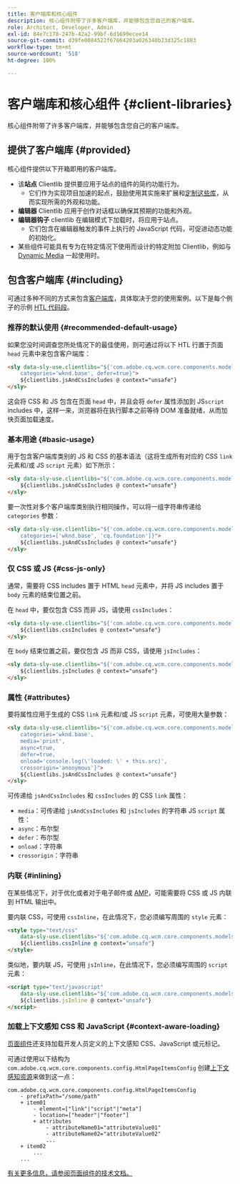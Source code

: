 ```yaml
---
title: 客户端库和核心组件
description: 核心组件附带了许多客户端库，并能够包含您自己的客户端库。
role: Architect, Developer, Admin
exl-id: 84e7c178-247b-42a2-99bf-6d1699ecee14
source-git-commit: d39fe0084522f67664203a026340b23d325c1883
workflow-type: tm+mt
source-wordcount: '518'
ht-degree: 100%

---
```



# 客户端库和核心组件 {#client-libraries}

核心组件附带了许多客户端库，并能够包含您自己的客户端库。

## 提供了客户端库 {#provided}

核心组件提供以下开箱即用的客户端库。

* 该&#x200B;**站点** Clientlib 提供要应用于站点的组件的简约功能行为。
   * 它们作为实现项目加速的起点，鼓励使用其实施来扩展和[定制这些库](/help/developing/customizing.md)，从而实现所需的外观和功能。
* **编辑器** Clientlib 应用于创作对话框以确保其预期的功能和外观。
* **编辑器钩子** clientlib 在编辑模式下加载时，将应用于站点。
   * 它们包含在编辑器触发的事件上执行的 JavaScript 代码，可促进动态功能的初始化。
* 某些组件可能具有专为在特定情况下使用而设计的特定附加 Clientlib，例如与 [Dynamic Media](/help/components/image.md#dynamic-media) 一起使用时。

## 包含客户端库 {#including}

可通过多种不同的方式来包含[客户端库](/help/developing/archetype/front-end.md#clientlibs)，具体取决于您的使用案例。以下是每个例子的示例 [HTL 代码段](https://experienceleague.adobe.com/docs/experience-manager-htl/using/overview.html)。

### 推荐的默认使用 {#recommended-default-usage}

如果您没时间调查您所处情况下的最佳使用，则可通过将以下 HTL 行置于页面 `head` 元素中来包含客户端库：

```html
<sly data-sly-use.clientlibs="${'com.adobe.cq.wcm.core.components.models.ClientLibraries' @
    categories='wknd.base', defer=true}">
    ${clientlibs.jsAndCssIncludes @ context="unsafe"}
</sly>
```

这会将 CSS 和 JS 包含在页面 `head` 中，并且会将 `defer` 属性添加到 JS`script` includes 中，这样一来，浏览器将在执行脚本之前等待 DOM 准备就绪，从而加快页面加载速度。

### 基本用途 {#basic-usage}

用于包含客户端库类别的 JS 和 CSS 的基本语法（这将生成所有对应的 CSS `link` 元素和/或 JS `script` 元素）如下所示：

```html
<sly data-sly-use.clientlibs="${'com.adobe.cq.wcm.core.components.models.ClientLibraries' @ categories='wknd.base'}">
    ${clientlibs.jsAndCssIncludes @ context="unsafe"}
</sly>
```

要一次性对多个客户端库类别执行相同操作，可以将一组字符串传递给 `categories` 参数：

```html
<sly data-sly-use.clientlibs="${'com.adobe.cq.wcm.core.components.models.ClientLibraries' @
    categories=['wknd.base', 'cq.foundation']}">
    ${clientlibs.jsAndCssIncludes @ context="unsafe"}
</sly>
```

### 仅 CSS 或 JS {#css-js-only}

通常，需要将 CSS includes 置于 HTML `head` 元素中，并将 JS includes 置于 `body` 元素的结束位置之前。

在 `head` 中，要仅包含 CSS 而非 JS，请使用 `cssIncludes`：

```html
<sly data-sly-use.clientlibs="${'com.adobe.cq.wcm.core.components.models.ClientLibraries' @ categories='wknd.base'}">
    ${clientlibs.cssIncludes @ context="unsafe"}
</sly>
```

在 `body` 结束位置之前，要仅包含 JS 而非 CSS，请使用 `jsIncludes`：

```html
<sly data-sly-use.clientlibs="${'com.adobe.cq.wcm.core.components.models.ClientLibraries' @ categories='wknd.base'}">
    ${clientlibs.jsIncludes @ context="unsafe"}
</sly>
```

### 属性 {#attributes}

要将属性应用于生成的 CSS `link` 元素和/或 JS `script` 元素，可使用大量参数：

```html
<sly data-sly-use.clientlibs="${'com.adobe.cq.wcm.core.components.models.ClientLibraries' @
    categories='wknd.base',
    media='print',
    async=true,
    defer=true,
    onload='console.log(\'loaded: \' + this.src)',
    crossorigin='anonymous'}">
    ${clientlibs.jsAndCssIncludes @ context="unsafe"}
</sly>
```

可传递给 `jsAndCssIncludes` 和 `cssIncludes` 的 CSS `link` 属性：

* `media`：可传递给 `jsAndCssIncludes` 和 `jsIncludes` 的字符串 JS `script` 属性：
* `async`：布尔型
* `defer`：布尔型
* `onload`：字符串
* `crossorigin`：字符串

### 内联 {#inlining}

在某些情况下，对于优化或者对于电子邮件或 [AMP](amp.md)，可能需要将 CSS 或 JS 内联到 HTML 输出中。

要内联 CSS，可使用 `cssInline`，在此情况下，您必须编写周围的 `style` 元素：

```html
<style type="text/css"
    data-sly-use.clientlibs="${'com.adobe.cq.wcm.core.components.models.ClientLibraries' @ categories='wknd.base'}">
    ${clientlibs.cssInline @ context="unsafe"}
</style>
```

类似地，要内联 JS，可使用 `jsInline`，在此情况下，您必须编写周围的 `script` 元素：

```html
<script type="text/javascript"
    data-sly-use.clientlibs="${'com.adobe.cq.wcm.core.components.models.ClientLibraries' @ categories='wknd.base'}">
    ${clientlibs.jsInline @ context="unsafe"}
</script>
```

### 加载上下文感知 CSS 和 JavaScript {#context-aware-loading}

[页面组件](/help/components/page.md)还支持加载开发人员定义的上下文感知 CSS、JavaScript 或元标记。

可通过使用以下结构为 `com.adobe.cq.wcm.core.components.config.HtmlPageItemsConfig` 创建[上下文感知资源](context-aware-configs.md)来做到这一点：

```text
com.adobe.cq.wcm.core.components.config.HtmlPageItemsConfig
    - prefixPath="/some/path"
    + item01
        - element=["link"|"script"|"meta"]
        - location=["header"|"footer"]
        + attributes
            - attributeName01="attributeValue01"
            - attributeName02="attributeValue02"
            ...
    + item02
        ...
    ...
```

[有关更多信息，请参阅页面组件的技术文档。](https://github.com/adobe/aem-core-wcm-components/tree/master/content/src/content/jcr_root/apps/core/wcm/components/page/v2/page#loading-of-context-aware-cssjs)
